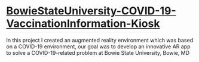 # <u> BowieStateUniversity-COVID-19-VaccinationInformation-Kiosk </u>

In this project I created an augmented reality environment which was based on a COVID-19 environment, our goal was to develop an innovative AR app to solve a COVID-19-related problem at Bowie State University, Bowie, MD 
